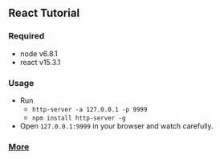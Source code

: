 ## React Tutorial

### Required

* node v6.8.1
* react v15.3.1

### Usage

* Run
  * `http-server -a 127.0.0.1 -p 9999`
  * `npm install http-server -g`
* Open `127.0.0.1:9999` in your browser and watch carefully.


### [More](http://reactjs.cn/react/docs/tutorial.html)
